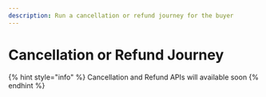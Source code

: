 ```yaml
---
description: Run a cancellation or refund journey for the buyer
---
```


# Cancellation or Refund Journey

{% hint style="info" %}
Cancellation and Refund APIs will available soon
{% endhint %}
